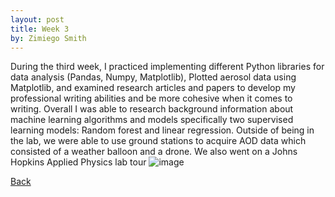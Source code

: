 ```yaml
---
layout: post
title: Week 3
by: Zimiego Smith
---
```

During the third week, I practiced implementing different Python libraries for data analysis (Pandas, Numpy, Matplotlib), Plotted aerosol data using Matplotlib, and examined research articles and papers to develop my professional writing abilities and be more cohesive when it comes to writing. Overall I was able to research background information about machine learning algorithms and models specifically two supervised learning models: Random forest and linear regression. Outside of being in the lab, we were able to use ground stations to acquire AOD data which consisted of a weather balloon and a drone. We also went on a Johns Hopkins Applied Physics lab tour 
![image](https://github.com/zimiegosmith/zimiegosmith.github.io/assets/171362170/ab99fefb-9392-4d86-a23f-f69a4c1272c3)


[Back](./)
